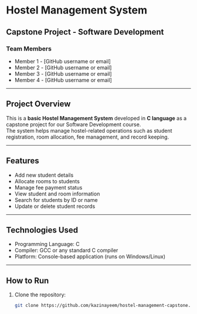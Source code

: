 # Hostel Management System

## Capstone Project - Software Development

### Team Members
- Member 1 - [GitHub username or email]
- Member 2 - [GitHub username or email]
- Member 3 - [GitHub username or email]
- Member 4 - [GitHub username or email]

---

## Project Overview

This is a **basic Hostel Management System** developed in **C language** as a capstone project for our Software Development course.  
The system helps manage hostel-related operations such as student registration, room allocation, fee management, and record keeping.

---

## Features

- Add new student details  
- Allocate rooms to students  
- Manage fee payment status  
- View student and room information  
- Search for students by ID or name  
- Update or delete student records  

---

## Technologies Used

- Programming Language: C  
- Compiler: GCC or any standard C compiler  
- Platform: Console-based application (runs on Windows/Linux)

---

## How to Run

1. Clone the repository:  
   ```bash
   git clone https://github.com/kazinayeem/hostel-management-capstone.git
